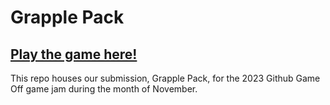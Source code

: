 # Grapple Pack
## [Play the game here!](https://diego-escalante.itch.io/grapple-pack)

This repo houses our submission, Grapple Pack, for the 2023 Github Game Off game jam during the month of November.
